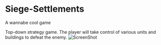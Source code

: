 # Siege-Settlements
A wannabe cool game

Top-down strategy game. The player will take control of various units and buildings to defeat the enemy.
![ScreenShot](https://i.imgur.com/g5rGHCH.png)
